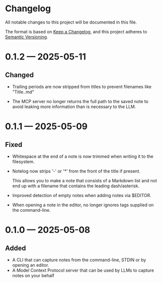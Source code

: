 # Changelog

All notable changes to this project will be documented in this file.

The format is based on [Keep a Changelog](https://keepachangelog.com/en/1.1.0/),
and this project adheres to [Semantic Versioning](https://semver.org/spec/v2.0.0.html).

<!-- scriv-insert-here -->

<a id='changelog-0.1.2'></a>
# 0.1.2 — 2025-05-11

## Changed

- Trailing periods are now stripped from titles to prevent filenames like "Title..md"

- The MCP server no longer returns the full path to the saved note to avoid leaking more information than is necessary to the LLM.

<a id='changelog-0.1.1'></a>
# 0.1.1 — 2025-05-09

## Fixed

- Whitespace at the end of a note is now trimmed when writing it to the filesystem.

- Notelog now strips '-' or '*' from the front of the title if present.

  This allows you to make a note that consists of a Markdown list and not end up with a filename that contains the leading dash/asterisk.

- Improved detection of empty notes when adding notes via $EDITOR.

- When opening a note in the editor, no longer ignores tags supplied on the command-line.

<a id='changelog-0.1.0'></a>
# 0.1.0 — 2025-05-08

## Added

- A CLI that can capture notes from the command-line, STDIN or by opening an editor.
- A Model Context Protocol server that can be used by LLMs to capture notes on your behalf
